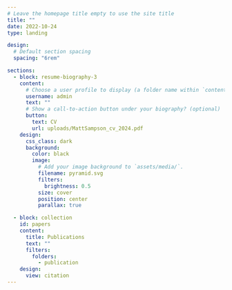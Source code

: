 ```yaml
---
# Leave the homepage title empty to use the site title
title: ""
date: 2022-10-24
type: landing

design:
  # Default section spacing
  spacing: "6rem"

sections:
  - block: resume-biography-3
    content:
      # Choose a user profile to display (a folder name within `content/authors/`)
      username: admin
      text: ""
      # Show a call-to-action button under your biography? (optional)
      button:
        text: CV
        url: uploads/MattSampson_cv_2024.pdf
    design:
      css_class: dark
      background:
        color: black
        image:
          # Add your image background to `assets/media/`.
          filename: pyramid.svg
          filters:
            brightness: 0.5
          size: cover
          position: center
          parallax: true

  - block: collection
    id: papers
    content:
      title: Publications
      text: ""
      filters:
        folders:
          - publication
    design:
      view: citation
---
```

